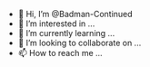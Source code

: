 - 👋 Hi, I’m @Badman-Continued
- 👀 I’m interested in ...
- 🌱 I’m currently learning ...
- 💞️ I’m looking to collaborate on ...
- 📫 How to reach me ...

<!---
Badman-Continued/Badman-Continued is a ✨ special ✨ repository because its `README.md` (this file) appears on your GitHub profile.
You can click the Preview link to take a look at your changes.
--->

